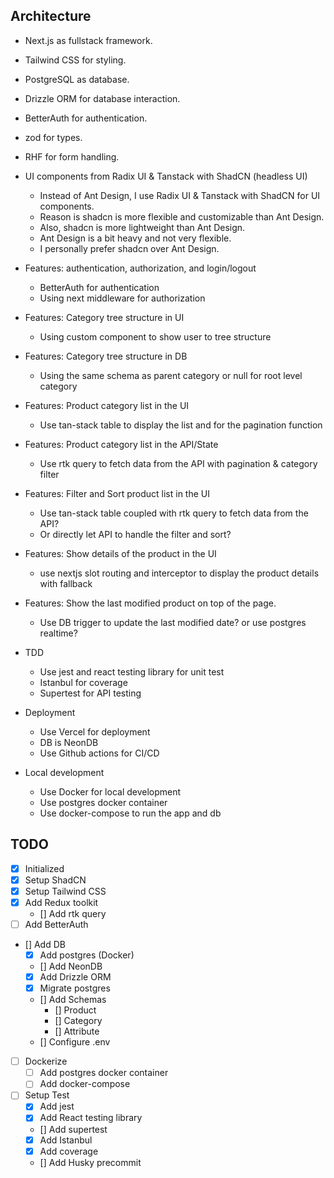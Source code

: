 
## Architecture
 - Next.js as fullstack framework.
 - Tailwind CSS for styling.
 - PostgreSQL as database.
 - Drizzle ORM for database interaction.
 - BetterAuth for authentication.
 - zod for types.
 - RHF for form handling.
 - UI components from Radix UI & Tanstack with ShadCN (headless UI)
   - Instead of Ant Design, I use Radix UI & Tanstack with ShadCN for UI components.
   - Reason is shadcn is more flexible and customizable than Ant Design.
   - Also, shadcn is more lightweight than Ant Design.
   - Ant Design is a bit heavy and not very flexible.
   - I personally prefer shadcn over Ant Design.
 - Features: authentication, authorization, and login/logout
   - BetterAuth for authentication
   - Using next middleware for authorization
 - Features: Category tree structure in UI
    - Using custom component to show user to tree structure
- Features: Category tree structure in DB
    - Using the same schema as parent category or null for root level category
- Features: Product category list in the UI
    - Use tan-stack table to display the list and for the pagination function
- Features: Product category list in the API/State
    - Use rtk query to fetch data from the API with pagination & category filter
- Features: Filter and Sort product list in the UI
    - Use tan-stack table coupled with rtk query to fetch data from the API?
    - Or directly let API to handle the filter and sort?
- Features: Show details of the product in the UI
    - use nextjs slot routing and interceptor to display the product details with fallback
- Features: Show the last modified product on top of the page.
    - Use DB trigger to update the last modified date? or use postgres realtime?

- TDD 
    - Use jest and react testing library for unit test
    - Istanbul for coverage
    - Supertest for API testing
 
- Deployment
  - Use Vercel for deployment
  - DB is NeonDB
  - Use Github actions for CI/CD

- Local development
  - Use Docker for local development
  - Use postgres docker container
  - Use docker-compose to run the app and db


## TODO
 - [x] Initialized
 - [x] Setup ShadCN
 - [x] Setup Tailwind CSS
 - [x] Add Redux toolkit
   - [] Add rtk query
 - [ ] Add BetterAuth
 - [] Add DB
   - [x] Add postgres (Docker)
   - [] Add NeonDB
   - [x] Add Drizzle ORM
   - [x] Migrate postgres
   - [] Add Schemas
     - [] Product
     - [] Category
     - [] Attribute
   - [] Configure .env 
 - [ ] Dockerize
   - [ ] Add postgres docker container
   - [ ] Add docker-compose
 - [ ] Setup Test
   - [x] Add jest
   - [x] Add React testing library
   - [] Add supertest
   - [x] Add Istanbul
   - [x] Add coverage
   - [] Add Husky precommit
  
